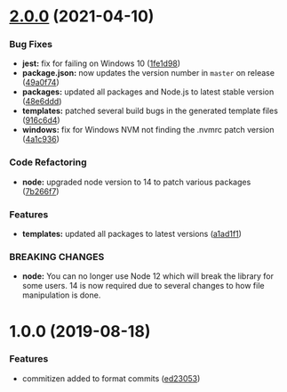 # [2.0.0](https://github.com/ashblue/oyster-package-generator/compare/v1.0.0...v2.0.0) (2021-04-10)


### Bug Fixes

* **jest:** fix for failing on Windows 10 ([1fe1d98](https://github.com/ashblue/oyster-package-generator/commit/1fe1d982241537b0736c10866217be89ee305842))
* **package.json:** now updates the version number in `master` on release ([49a0f74](https://github.com/ashblue/oyster-package-generator/commit/49a0f742e4bcb954ffd53aabb97e506dea1d77a2))
* **packages:** updated all packages and Node.js to latest stable version ([48e6ddd](https://github.com/ashblue/oyster-package-generator/commit/48e6dddb8eb82d7153dac1e3097291f273cd07be))
* **templates:** patched several build bugs in the generated template files ([916c6d4](https://github.com/ashblue/oyster-package-generator/commit/916c6d4866b11fa56d643004e230d4cc2207f9c5))
* **windows:** fix for Windows NVM not finding the .nvmrc patch version ([4a1c936](https://github.com/ashblue/oyster-package-generator/commit/4a1c936bac1a60743769285fe46f8e60e2293279))


### Code Refactoring

* **node:** upgraded node version to 14 to patch various packages ([7b266f7](https://github.com/ashblue/oyster-package-generator/commit/7b266f7b1d76b0d6d59be6b5fa24dd96fbb6a28b))


### Features

* **templates:** updated all packages to latest versions ([a1ad1f1](https://github.com/ashblue/oyster-package-generator/commit/a1ad1f1bba20c7c7730144ec967865323131d3a2))


### BREAKING CHANGES

* **node:** You can no longer use Node 12 which will break the library for some users. 14 is
now required due to several changes to how file manipulation is done.

# 1.0.0 (2019-08-18)


### Features

* commitizen added to format commits ([ed23053](https://github.com/ashblue/oyster-package-generator/commit/ed23053))
